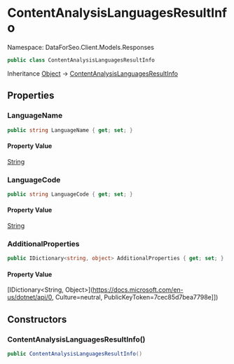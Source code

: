 # ContentAnalysisLanguagesResultInfo

Namespace: DataForSeo.Client.Models.Responses

```csharp
public class ContentAnalysisLanguagesResultInfo
```

Inheritance [Object](https://docs.microsoft.com/en-us/dotnet/api/Object) → [ContentAnalysisLanguagesResultInfo](./ContentAnalysisLanguagesResultInfo.md)

## Properties

### **LanguageName**

```csharp
public string LanguageName { get; set; }
```

#### Property Value

[String](https://docs.microsoft.com/en-us/dotnet/api/String)<br>

### **LanguageCode**

```csharp
public string LanguageCode { get; set; }
```

#### Property Value

[String](https://docs.microsoft.com/en-us/dotnet/api/String)<br>

### **AdditionalProperties**

```csharp
public IDictionary<string, object> AdditionalProperties { get; set; }
```

#### Property Value

[IDictionary&lt;String, Object&gt;](https://docs.microsoft.com/en-us/dotnet/api/0, Culture=neutral, PublicKeyToken=7cec85d7bea7798e]])<br>

## Constructors

### **ContentAnalysisLanguagesResultInfo()**

```csharp
public ContentAnalysisLanguagesResultInfo()
```
